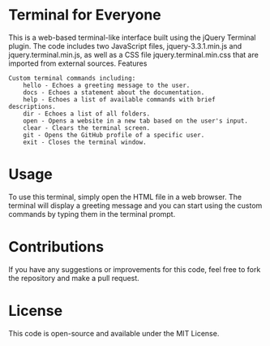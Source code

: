 # Terminal for Everyone

This is a web-based terminal-like interface built using the jQuery Terminal plugin. The code includes two JavaScript files, jquery-3.3.1.min.js and jquery.terminal.min.js, as well as a CSS file jquery.terminal.min.css that are imported from external sources.
Features

    Custom terminal commands including:
        hello - Echoes a greeting message to the user.
        docs - Echoes a statement about the documentation.
        help - Echoes a list of available commands with brief descriptions.
        dir - Echoes a list of all folders.
        open - Opens a website in a new tab based on the user's input.
        clear - Clears the terminal screen.
        git - Opens the GitHub profile of a specific user.
        exit - Closes the terminal window.

# Usage

To use this terminal, simply open the HTML file in a web browser. The terminal will display a greeting message and you can start using the custom commands by typing them in the terminal prompt.

# Contributions

If you have any suggestions or improvements for this code, feel free to fork the repository and make a pull request.

# License

This code is open-source and available under the MIT License.
